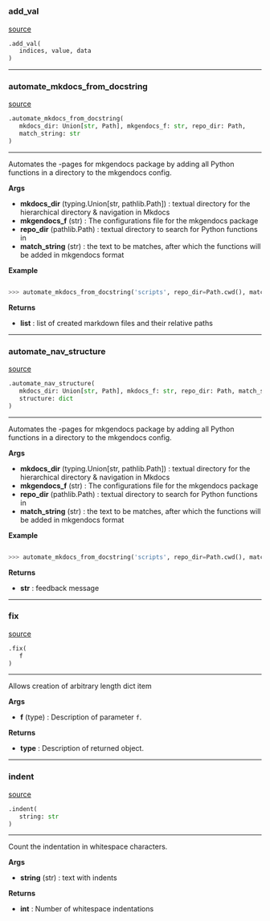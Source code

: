 #


### add_val
[source](https://github.com/allfed/Seaweed-Growth-Model/blob/master/automate_mkdocs.py/#L11)
```python
.add_val(
   indices, value, data
)
```


----


### automate_mkdocs_from_docstring
[source](https://github.com/allfed/Seaweed-Growth-Model/blob/master/automate_mkdocs.py/#L19)
```python
.automate_mkdocs_from_docstring(
   mkdocs_dir: Union[str, Path], mkgendocs_f: str, repo_dir: Path,
   match_string: str
)
```

---
Automates the -pages for mkgendocs package by adding all Python functions in a directory to the mkgendocs config.

**Args**

* **mkdocs_dir** (typing.Union[str, pathlib.Path]) : textual directory for the hierarchical directory & navigation in Mkdocs
* **mkgendocs_f** (str) : The configurations file for the mkgendocs package
* **repo_dir** (pathlib.Path) : textual directory to search for Python functions in
* **match_string** (str) : the text to be matches, after which the functions will be added in mkgendocs format


**Example**


```python

>>> automate_mkdocs_from_docstring('scripts', repo_dir=Path.cwd(), match_string='pages:')
```

**Returns**

* **list**  : list of created markdown files and their relative paths


----


### automate_nav_structure
[source](https://github.com/allfed/Seaweed-Growth-Model/blob/master/automate_mkdocs.py/#L118)
```python
.automate_nav_structure(
   mkdocs_dir: Union[str, Path], mkdocs_f: str, repo_dir: Path, match_string: str,
   structure: dict
)
```

---
Automates the -pages for mkgendocs package by adding all Python functions in a directory to the mkgendocs config.

**Args**

* **mkdocs_dir** (typing.Union[str, pathlib.Path]) : textual directory for the hierarchical directory & navigation in Mkdocs
* **mkgendocs_f** (str) : The configurations file for the mkgendocs package
* **repo_dir** (pathlib.Path) : textual directory to search for Python functions in
* **match_string** (str) : the text to be matches, after which the functions will be added in mkgendocs format


**Example**


```python

>>> automate_mkdocs_from_docstring('scripts', repo_dir=Path.cwd(), match_string='pages:')
```

**Returns**

* **str**  : feedback message


----


### fix
[source](https://github.com/allfed/Seaweed-Growth-Model/blob/master/automate_mkdocs.py/#L153)
```python
.fix(
   f
)
```

---
Allows creation of arbitrary length dict item


**Args**

* **f** (type) : Description of parameter `f`.


**Returns**

* **type**  : Description of returned object.


----


### indent
[source](https://github.com/allfed/Seaweed-Growth-Model/blob/master/automate_mkdocs.py/#L167)
```python
.indent(
   string: str
)
```

---
Count the indentation in whitespace characters.

**Args**

* **string** (str) : text with indents


**Returns**

* **int**  : Number of whitespace indentations

